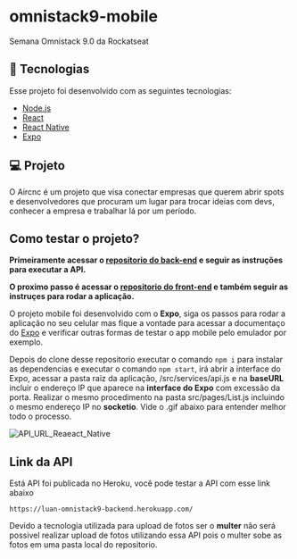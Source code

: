 # omnistack9-mobile
Semana Omnistack 9.0 da Rockatseat

## :rocket: Tecnologias

Esse projeto foi desenvolvido com as seguintes tecnologias:

- [Node.js](https://nodejs.org/en/)
- [React](https://reactjs.org)
- [React Native](https://facebook.github.io/react-native/)
- [Expo](https://expo.io/)

## 💻 Projeto

O Aircnc é um projeto que visa conectar empresas que querem abrir spots e desenvolvedores que procuram um lugar para trocar ideias com devs, conhecer a empresa e trabalhar lá por um período.

## Como testar o projeto?

<strong>Primeiramente acessar o [repositorio do back-end](https://github.com/luanperosa/omnistack9-backend) e seguir as instruções para executar a API.</strong>

<strong>O proximo passo é acessar o [repositorio do front-end](https://github.com/luanperosa/omnistack9-front-end) e também seguir as instruçes para rodar a aplicação.</strong>

O projeto mobile foi desenvolvido com o <strong>Expo</strong>, siga os passos para rodar a aplicação no seu celular mas fique a vontade para acessar a documentaço do [Expo](https://expo.io) e verificar outras formas de testar o app mobile pelo emulador por exemplo. 

Depois do clone desse repositorio executar o comando `npm i` para instalar as dependencias e executar o comando `npm start`, irá abrir a interface do Expo, acessar a pasta raiz da aplicação, /src/services/api.js e na <strong>baseURL</strong> incluir o endereço IP que aparece na <strong>interface do Expo</strong> com excessão da porta. Realizar o mesmo procedimento na pasta src/pages/List.js incluindo o mesmo endereço IP no <strong>socketio</strong>. Vide o .gif abaixo para entender melhor todo o processo. 

![API_URL_Reaeact_Native](https://user-images.githubusercontent.com/50602816/68896881-28470880-070b-11ea-933e-81385924dcba.gif)

## Link da API

Está API foi publicada no Heroku, você pode testar a API com esse link abaixo

`https://luan-omnistack9-backend.herokuapp.com/`

Devido a tecnologia utilizada para upload de fotos ser o <strong>multer</strong> não será possivel realizar upload de fotos utilizando essa API pois o multer sobe as fotos em uma pasta local do repositorio. 
